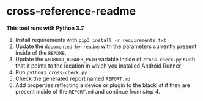 # cross-reference-readme

**This tool runs with Python 3.7**

1. Install requirements with `pip3 install -r requirements.txt`
2. Update the `documented-by-readme` with the parameters currently present inside of the `README`.
3. Update the `ANDROID_RUNNER_PATH` variable inside of `cross-check.py` such that it points to the location in which you installed Android Runner
4. Run `python3 cross-check.py`
5. Check the generated report named `REPORT.md`
6. Add properties reflecting a device or plugin to the blacklist if they are present inside of the `REPORT.md` and continue from step 4. 